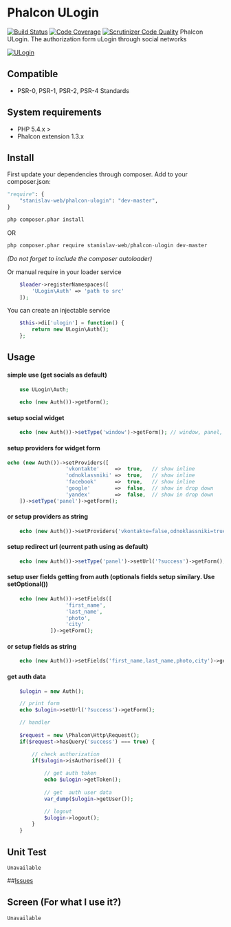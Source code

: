 # Phalcon ULogin
[![Build Status](https://travis-ci.org/stanislav-web/phalcon-ulogin.svg)](https://travis-ci.org/stanislav-web/phalcon-ulogin) [![Code Coverage](https://scrutinizer-ci.com/g/stanislav-web/phalcon-ulogin/badges/coverage.png?b=master)](https://scrutinizer-ci.com/g/stanislav-web/phalcon-ulogin/?branch=master) [![Scrutinizer Code Quality](https://scrutinizer-ci.com/g/stanislav-web/phalcon-ulogin/badges/quality-score.png?b=master)](https://scrutinizer-ci.com/g/stanislav-web/phalcon-ulogin/?branch=master)
Phalcon ULogin. The authorization form uLogin through social networks

[![ULogin](https://ulogin.ru/img/feat1.png)](https://ulogin.ru)

## Compatible
- PSR-0, PSR-1, PSR-2, PSR-4 Standards

## System requirements
- PHP 5.4.x >
- Phalcon extension 1.3.x

## Install
First update your dependencies through composer. Add to your composer.json:
```python
"require": {
    "stanislav-web/phalcon-ulogin": "dev-master",
}
```
```python
php composer.phar install
```
OR
```python
php composer.phar require stanislav-web/phalcon-ulogin dev-master
```
_(Do not forget to include the composer autoloader)_

Or manual require in your loader service
```php
    $loader->registerNamespaces([
        'ULogin\Auth' => 'path to src'
    ]);
```
You can create an injectable service
```php
    $this->di['ulogin'] = function() {
        return new ULogin\Auth();
    };
```
## Usage

#### simple use (get socials as default)
```php
    use ULogin\Auth;
    
    echo (new Auth())->getForm();
```
#### setup social widget
```php
    echo (new Auth())->setType('window')->getForm(); // window, panel, small as default
```
#### setup providers for widget form
```php
echo (new Auth())->setProviders([
                   'vkontakte'     =>  true,   // show inline 
                   'odnoklassniki' =>  true,   // show inline 
                   'facebook'      =>  true,   // show inline 
                   'google'        =>  false,  // show in drop down
                   'yandex'        =>  false,  // show in drop down
    ])->setType('panel')->getForm();
```
#### or setup providers as string
```php
    echo (new Auth())->setProviders('vkontakte=false,odnoklassniki=true,facebook=true,google=true,yandex=true')->setType('panel')->getForm();
```
#### setup redirect url (current path using as default)
```php
    echo (new Auth())->setType('panel')->setUrl('?success')->getForm();
```
#### setup user fields getting from auth (optionals fields setup similary. Use setOptional())
```php
    echo (new Auth())->setFields([
                   'first_name',
                   'last_name',
                   'photo',
                   'city'
              ])->getForm();
```
#### or setup fields as string
```php
    echo (new Auth())->setFields('first_name,last_name,photo,city')->getForm();
```
#### get auth data
```php
    $ulogin = new Auth();

    // print form
    echo $ulogin->setUrl('?success')->getForm();

    // handler
    
    $request = new \Phalcon\Http\Request();
    if($request->hasQuery('success') === true) {

        // check authorization
        if($ulogin->isAuthorised()) {
            
            // get auth token 
            echo $ulogin->getToken();
            
            // get  auth user data
            var_dump($ulogin->getUser());

            // logout
            $ulogin->logout();
        }
    }
```

## Unit Test
```
Unavailable
```
##[Issues](https://github.com/stanislav-web/phalcon-ulogin/issues "Issues")

## Screen (For what I use it?)
```
Unavailable
```
